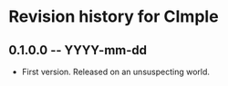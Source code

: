 # Revision history for CImple

## 0.1.0.0 -- YYYY-mm-dd

* First version. Released on an unsuspecting world.
